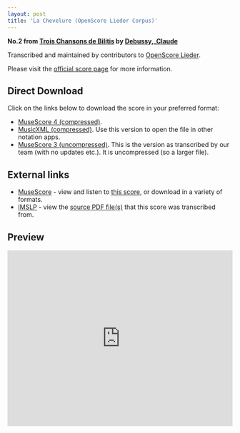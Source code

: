 ```yaml
---
layout: post
title: 'La Chevelure (OpenScore Lieder Corpus)'
---
```


__No.2 from [Trois Chansons de Bilitis](https://fourscoreandmore.org/openscore/lieder/Debussy%2C_Claude/Trois_Chansons_de_Bilitis/) by [Debussy,_Claude](https://fourscoreandmore.org/openscore/lieder/Debussy%2C_Claude)__

Transcribed and maintained by contributors to [OpenScore Lieder].

Please visit the [official score page] for more information.

[official score page]: https://musescore.com/openscore-lieder-corpus/scores/5079450
[OpenScore Lieder]: https://musescore.com/openscore-lieder-corpus

## Direct Download

Click on the links below to download the score in your preferred format:
- [MuseScore 4 (compressed)](https://fourscoreandmore.org/openscore/lieder/Debussy%2C_Claude/Trois_Chansons_de_Bilitis/2_La_Chevelure.mscz).
- [MusicXML (compressed)](https://fourscoreandmore.org/openscore/lieder/Debussy%2C_Claude/Trois_Chansons_de_Bilitis/2_La_Chevelure.mxl). Use this version to open the file in other notation apps.
- [MuseScore 3 (uncompressed)](https://raw.githubusercontent.com/OpenScore/Lieder/refs/heads/main/scores/Debussy%2C_Claude/Trois_Chansons_de_Bilitis/2_La_Chevelure/lc5079450.mscx). This is the version as transcribed by our team (with no updates etc.). It is uncompressed (so a larger file).

## External links

- [MuseScore] - view and listen to [this score][MuseScore], or download in a variety of formats.
- [IMSLP] - view the [source PDF file(s)][IMSLP] that this score was transcribed from.

[MuseScore]: https://musescore.com/score/5079450
[IMSLP]: https://imslp.org/wiki/Special:ReverseLookup/225679

## Preview

<iframe width="100%" height="394" src="https://musescore.com/openscore-lieder-corpus/scores/5079450/embed" frameborder="0" allowfullscreen allow="autoplay; fullscreen"></iframe>
